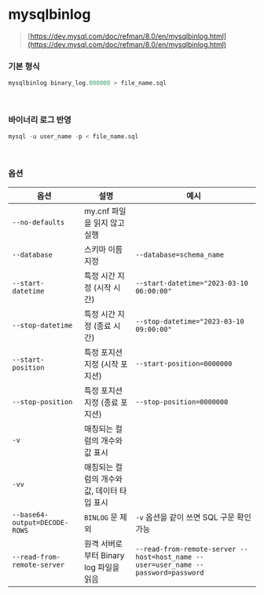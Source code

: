 mysqlbinlog
===
>[https://dev.mysql.com/doc/refman/8.0/en/mysqlbinlog.html](https://dev.mysql.com/doc/refman/8.0/en/mysqlbinlog.html)

### 기본 형식
```sql
mysqlbinlog binary_log.000000 > file_name.sql
```

<br>

### 바이너리 로그 반영
```sql
mysql -u user_name -p < file_name.sql
```

<br>

### 옵션
|옵션|설명|예시|
|-|-|-|
|`--no-defaults`|my.cnf 파일을 읽지 않고 실행||
|`--database`|스키마 이름 지정|`--database=schema_name`|
|`--start-datetime`|특정 시간 지정 (시작 시간)|`--start-datetime="2023-03-10 06:00:00"`|
|`--stop-datetime`|특정 시간 지정 (종료 시간)|`--stop-datetime="2023-03-10 09:00:00"`|
|`--start-position`|특정 포지션 지정 (시작 포지션)|`--start-position=0000000`|
|`--stop-position`|특정 포지션 지정 (종료 포지션)|`--stop-position=0000000`|
|`-v`|매칭되는 컬럼의 개수와 값 표시||
|`-vv`|매칭되는 컬럼의 개수와 값, 데이터 타입 표시||
|`--base64-output=DECODE-ROWS`|`BINLOG` 문 제외|`-v` 옵션을 같이 쓰면 SQL 구문 확인 가능|
|`--read-from-remote-server`|원격 서버로부터 Binary log 파일을 읽음|`--read-from-remote-server --host=host_name --user=user_name --password=password`|

<br>
